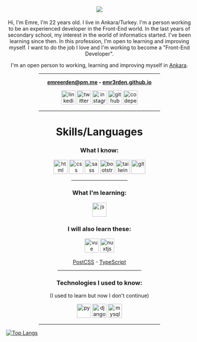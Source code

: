 <h1 align="center">
  <a href="https://git.io/typing-svg">
    <img src="https://readme-typing-svg.herokuapp.com/?lines=Hi+there+👋;I'm+Emre;I'm+a+Front-End+Developer&center=true&size=28">
  </a>
</h1>



<p align="center">Hi, I'm Emre, I'm 22 years old. I live in Ankara/Turkey. I'm a person working to be an experienced developer in the Front-End world. In the last years of secondary school, my interest in the world of informatics started. I've been learning since then. In this profession, I'm open to learning and improving myself. I want to do the job I love and I'm working to become a "Front-End Developer".</p>

<p align="center">I'm an open person to working, learning and improving myself in <a href="https://goo.gl/maps/cadu4sCBbzi4B6F98" target="_blank" rel="noreferrer">Ankara</a>.</p>



<div align="center"><hr width="65%"></div>



**<p align="center"><a href="mailto:emreerden@pm.me">emreerden@pm.me</a>                                                  -                                                  <a href="https://emr3rden.github.io/" target="_blank" rel="noreferrer">emr3rden.github.io</a></p>**



<p align="center"><a href="https://linkedin.com/in/emr3rden" target="blank"><img src="https://skillicons.dev/icons?i=linkedin" alt="linkedin" height="38" width="38"/></a>                                                  <a href="https://twitter.com/emr3rden" target="blank"><img src="https://skillicons.dev/icons?i=twitter" alt="twitter" height="38" width="38"/></a>                                                  <a href="https://instagram.com/emr3rden" target="blank"><img src="https://skillicons.dev/icons?i=instagram" alt="instagram" height="38" width="38"/></a>                                                  <a href="https://github.com/emr3rden" target="blank"><img src="https://skillicons.dev/icons?i=github" alt="github" height="38" width="38"/></a>                                                  <a href="https://codepen.io/emr3rden" target="blank"><img src="https://skillicons.dev/icons?i=codepen" alt="codepen" height="38" width="38"/></a></p>



<div align="center"><hr width="65%"></div>



<h1 align="center">Skills/Languages</h1>



<h3 align="center">What I know:</h3>

<p align="center"><a href="https://www.w3schools.com/html/" target="_blank" rel="noreferrer"><img src="https://skillicons.dev/icons?i=html" alt="html" height="38" width="38"/></a>                                                  <a href="https://www.w3schools.com/css/" target="_blank" rel="noreferrer"><img src="https://skillicons.dev/icons?i=css" alt="css" height="38" width="38"/></a>                                                  <a href="https://sass-lang.com/" target="_blank" rel="noreferrer"><img src="https://skillicons.dev/icons?i=sass" alt="sass" height="38" width="38"/></a>                                                  <a href="https://getbootstrap.com/" target="_blank" rel="noreferrer"><img src="https://skillicons.dev/icons?i=bootstrap" alt="bootstrap" height="38" width="38"/></a>                                                  <a href="https://tailwindcss.com/docs/" target="_blank" rel="noreferrer"><img src="https://skillicons.dev/icons?i=tailwind" alt="tailwind" height="38" width="38"/></a>                                                  <a href="https://git-scm.com/" target="_blank" rel="noreferrer"><img src="https://skillicons.dev/icons?i=git" alt="git" height="38" width="38"/></a></p>



<div align="center"><hr width="30%"></div>



<h3 align="center">What I'm learning:</h3>

<p align="center"><a href="https://javascript.info/" target="_blank" rel="noreferrer"><img src="https://skillicons.dev/icons?i=js" alt="js" height="38" width="38"/></a></p>



<h3 align="center">I will also learn these:</h3>

<p align="center"><a href="https://vuejs.org/" target="_blank" rel="noreferrer"><img src="https://skillicons.dev/icons?i=vue" alt="vue" height="38" width="38"/></a>                                                  <a href="https://nuxtjs.org/" target="_blank" rel="noreferrer"><img src="https://skillicons.dev/icons?i=nuxtjs" alt="nuxtjs" height="38" width="38"/></a></p>

<p align="center"><a href="https://postcss.org/" target="_blank" rel="noreferrer">PostCSS</a> - <a href="https://www.typescriptlang.org/" target="_blank" rel="noreferrer">TypeScript</a></p>



<div align="center"><hr width="45%"></div>



<h3 align="center">Technologies I used to know:</h3>
<p align="center">(I used to learn but now I don't continue)</p>

<p align="center"><a href="https://www.w3schools.com/python/" target="_blank" rel="noreferrer"><img src="https://skillicons.dev/icons?i=py" alt="py" height="38" width="38"/></a>                                                  <a href="https://docs.djangoproject.com/" target="_blank" rel="noreferrer"><img src="https://skillicons.dev/icons?i=django" alt="django" height="38" width="38"/></a>                                                  <a href="https://www.w3schools.com/mysql/" target="_blank" rel="noreferrer"><img src="https://skillicons.dev/icons?i=mysql" alt="mysql" height="38" width="38"/></a></p>



<div align="center"><hr width="65%"></div>



[![Top Langs](https://github-readme-stats.vercel.app/api/top-langs/?username=emr3rden&layout=compact&theme=dark&title_color=#ffffff&text_color=#ffffff)](https://github.com/emr3rden)
